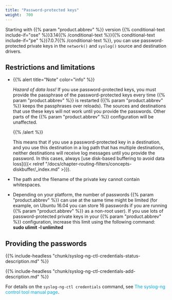 ```yaml
---
title: "Password-protected keys"
weight:  700
---
```

<!-- DISCLAIMER: This file is based on the syslog-ng Open Source Edition documentation https://github.com/balabit/syslog-ng-ose-guides/commit/2f4a52ee61d1ea9ad27cb4f3168b95408fddfdf2 and is used under the terms of The syslog-ng Open Source Edition Documentation License. The file has been modified by Axoflow. -->

Starting with {{% param "product.abbrev" %}} version {{% conditional-text include-if="ose" %}}3.14{{% /conditional-text %}}{{% conditional-text include-if="pe" %}}7.0.7{{% /conditional-text %}}, you can use password-protected private keys in the `network()` and `syslog()` source and destination drivers.


## Restrictions and limitations

  - {{% alert title="Note" color="info" %}}
    
    *Hazard of data loss\!* If you use password-protected keys, you must provide the passphrase of the password-protected keys every time {{% param "product.abbrev" %}} is restarted ({{% param "product.abbrev" %}} keeps the passphrases over reloads). The sources and destinations that use these keys will not work until you provide the passwords. Other parts of the {{% param "product.abbrev" %}} configuration will be unaffected.
    
    {{% /alert %}}
    
    This means that if you use a password-protected key in a destination, and you use this destination in a log path that has multiple destinations, neither destinations will receive log messages until you provide the password. In this cases, always [use disk-based buffering to avoid data loss]({{< relref "/docs/chapter-routing-filters/concepts-diskbuffer/_index.md" >}}).

  - The path and the filename of the private key cannot contain whitespaces.

  - Depending on your platform, the number of passwords {{% param "product.abbrev" %}} can use at the same time might be limited (for example, on Ubuntu 16.04 you can store 16 passwords if you are running {{% param "product.abbrev" %}} as a non-root user). If you use lots of password-protected private keys in your {{% param "product.abbrev" %}} configuration, increase this limit using the following command: **sudo ulimit -l unlimited**



## Providing the passwords

{{% include-headless "chunk/syslog-ng-ctl-credentials-status-description.md" %}}

{{% include-headless "chunk/syslog-ng-ctl-credentials-add-description.md" %}}

For details on the `syslog-ng-ctl credentials` command, see <span class="mcFormatColor" style="color: #04aada;">The syslog-ng control tool manual page</span>.

